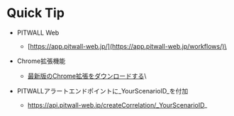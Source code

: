 <!--
# 📖 Quick Tip
-->

# Quick Tip

* PITWALL Web
  * [https://app.pitwall-web.jp/](https://app.pitwall-web.jp/workflows/)\

* Chrome拡張機能
  * [最新版のChrome拡張をダウンロードする](https://drive.google.com/drive/folders/1KQhEO\_SMMr\_kfwVEthifNThVUM6TRTbh?usp=drive\_link)\

* PITWALLアラートエンドポイントに_YourScenarioID_を付加
  * https://api.pitwall-web.jp/createCorrelation/_YourScenarioID_

